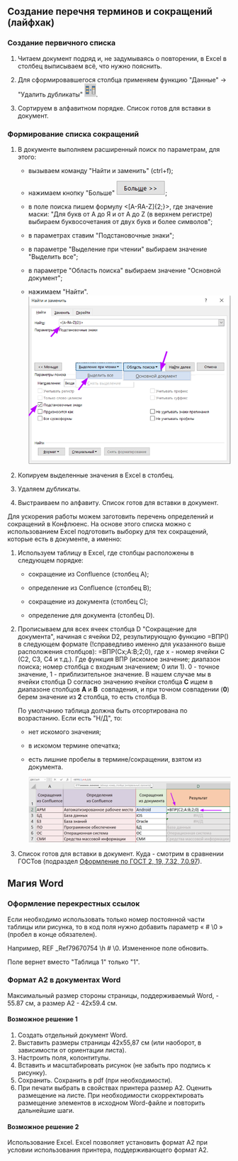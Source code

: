
## Создание перечня терминов и сокращений (лайфхак)

### Создание первичного списка 

1.  Читаем документ подряд и, не задумываясь о повторении, в Excel в
    столбец выписываем всё, что нужно пояснить.

2.  Для сформировавшегося столбца применяем функцию "Данные" -> "Удалить дубликаты" ![Удаление](Дубликаты.png).

3.  Сортируем в алфавитном порядке. Список готов для вставки в документ.

### Формирование списка сокращений

1.  В документе выполняем расширенный поиск по параметрам, для этого:

    -  вызываем команду "Найти и заменить" (ctrl+f);

    -  нажимаем кнопку "Больше"
        ![Больше](Больше.png);

    -  в поле поиска пишем формулу <[А-ЯA-Z]{2;}>, где значение
        маски: "Для букв от А до Я и от A до Z (в верхнем регистре)
        выбираем буквосочетания от двух букв и более символов";

    -  в параметрах ставим "Подстановочные знаки";

    -  в параметре "Выделение при чтении" выбираем значение
        "Выделить все";

    -  в параметре "Область поиска" выбираем значение "Основной
        документ";

    -  нажимаем "Найти". ![Найти](Найти.png)

2.  Копируем выделенные значения в Excel в столбец.

3.  Удаляем дубликаты.

4.  Выстраиваем по алфавиту. Список готов для вставки в документ.

Для ускорения работы можем заготовить перечень определений и сокращений в Конфлюенс. На основе этого
списка можно с использованием Excel подготовить выборку для тех сокращений, которые есть в документе, а именно:

1.  Используем таблицу в Excel, где столбцы расположены в следующем
    порядке:

    -  сокращение из Confluence (столбец А);

    -  определение из Confluence (столбец В);

    -  сокращение из документа (столбец С);

    -  определение для документа (столбец D).

2.  Прописываем для всех ячеек столбца D "Сокращение для документа",
    начиная с ячейки D2, результирующую функцию =ВПР() в следующем
    формате (!справедливо именно для указанного выше расположения
    столбцов): =ВПР(Cх;A:B;2;0), где х - номер ячейки С (С2, С3, С4 и
    т.д.).
    Где функция ВПР (искомое значение; диапазон поиска; номер столбца с
    входным значением; 0 или 1). 0 - точное значение, 1 -
    приблизительное значение. В нашем случае мы в ячейки столбца D
    согласно значению ячейки столбца **С** ищем в диапазоне столбцов
    **А** и **В**  совпадения, и при точном совпадении (**0**) берем
    значение из **2** столбца, то есть столбца В.

    По умолчанию таблица должна быть отсортирована по возрастанию. Если
    есть "Н/Д", то:

    -  нет искомого значения;

    -  в искомом термине опечатка;

    -  есть лишние пробелы в термине/сокращении, взятом из документа.

        ![Excel](Excel.png)

3.  Список готов для вставки в документ. Куда - смотрим в сравнении ГОСТов (подраздел [Оформление по ГОСТ 2, 19, 7.32, 7.0.97](https://xoma-san.github.io/xoma-book/GOST/GOST-srav/)).

## Магия Word

### Оформление перекрестных ссылок
Если необходимо использовать только номер постоянной части
таблицы или рисунка, то в код поля нужно добавить параметр « \# \0 »
(пробел в конце обязателен). 

Например, REF \_Ref79670754 \h \# \0. Измененное поле обновить.

Поле вернет вместо "Таблица 1" только "1".  


### Формат А2 в документах Word

Максимальный размер стороны страницы, поддерживаемый Word, - 55.87 см, а размер
А2 - 42х59.4 см.

#### Возможное решение 1
1.  Создать отдельный документ Word.
2.  Выставить размеры страницы 42х55,87 см (или наоборот, в зависимости
    от ориентации листа).
3.  Настроить поля, колонтитулы.
4.  Вставить и масштабировать рисунок (не забыть про подпись к рисунку).
5.  Сохранить. Сохранить в pdf (при необходимости).
6.  При печати выбрать в свойствах принтера размер А2. Оценить
    размещение на листе. При необходимости скорректировать размещение
    элементов в исходном Word-файле и повторить дальнейшие шаги.

#### Возможное решение 2
Использование Excel. Excel позволяет установить формат А2 при условии
использования принтера, поддерживающего формат А2.